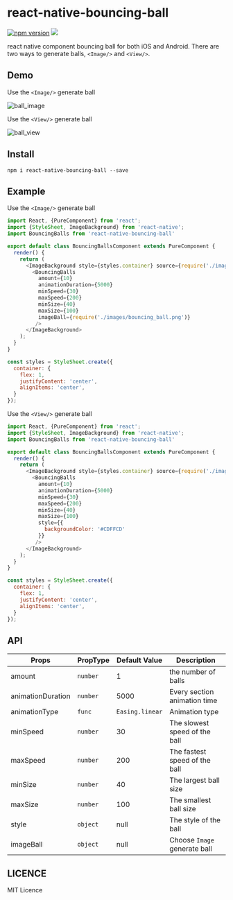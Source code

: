 # react-native-bouncing-ball

[![npm version](https://badge.fury.io/js/react-native-bouncing-ball.svg)](https://badge.fury.io/js/react-native-bouncing-ball) ![](https://img.shields.io/github/license/hankzhuo/react-native-bouncing-ball.svg)

react native component bouncing ball for both iOS and Android. There are two ways to generate balls, `<Image/>` and `<View/>`.

## Demo

Use the `<Image/>` generate ball

![ball_image](./example/images/ball-image.gif)

Use the `<View/>` generate ball

![ball_view](./example/images/ball-view.gif)

## Install

`npm i react-native-bouncing-ball --save`

## Example

Use the `<Image/>` generate ball

```javascript
import React, {PureComponent} from 'react';
import {StyleSheet, ImageBackground} from 'react-native';
import BouncingBalls from 'react-native-bouncing-ball'

export default class BouncingBallsComponent extends PureComponent {
  render() {
    return (
      <ImageBackground style={styles.container} source={require('./images/background.jpg')}>
        <BouncingBalls
          amount={10}
          animationDuration={5000}
          minSpeed={30}
          maxSpeed={200}
          minSize={40}
          maxSize={100}
          imageBall={require('./images/bouncing_ball.png')}
         />
      </ImageBackground>
    );
  }
}

const styles = StyleSheet.create({
  container: {
    flex: 1,
    justifyContent: 'center',
    alignItems: 'center',
  }
});

```

Use the `<View/>` generate ball

```javascript
import React, {PureComponent} from 'react';
import {StyleSheet, ImageBackground} from 'react-native';
import BouncingBalls from 'react-native-bouncing-ball'

export default class BouncingBallsComponent extends PureComponent {
  render() {
    return (
      <ImageBackground style={styles.container} source={require('./images/background.jpg')}>
        <BouncingBalls
          amount={10}
          animationDuration={5000}
          minSpeed={30}
          maxSpeed={200}
          minSize={40}
          maxSize={100}
          style={{
            backgroundColor: '#CDFFCD'
          }}
         />
      </ImageBackground>
    );
  }
}

const styles = StyleSheet.create({
  container: {
    flex: 1,
    justifyContent: 'center',
    alignItems: 'center',
  }
});

```

## API

| Props | PropType | Default Value | Description |
| ----- | --------- | ------------| ------------- | 
| amount | `number` |  1 | the number of balls |
| animationDuration | `number` |  5000 | Every section animation time |
| animationType | `func` | `Easing.linear` | Animation type |
| minSpeed | `number` |  30 | The slowest speed of the ball |
| maxSpeed | `number` |  200 | The fastest speed of the ball |
| minSize | `number` |  40 | The largest ball size |
| maxSize | `number` |  100 | The smallest ball size |
| style | `object` |  null | The style of the ball |
| imageBall | `object` | null | Choose `Image` generate ball|

## LICENCE

MIT Licence
